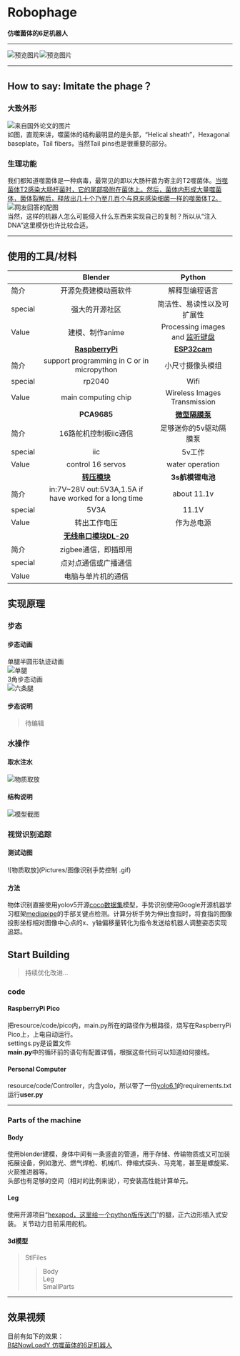 # Robophage  
**仿噬菌体的6足机器人**  
***
![预览图片](Pictures/预览图2.png)![预览图片](Pictures/预览图1.png)    
***
## How to say: Imitate the phage？
### 大致外形
![来自国外论文的图片](Pictures/bacteriophage2.jpg)   
如图，直观来讲，噬菌体的结构最明显的是头部，“Helical sheath”，Hexagonal baseplate，Tail fibers，当然Tail pins也是很重要的部分。
### 生理功能
我们都知道噬菌体是一种病毒，最常见的即以大肠杆菌为寄主的T2噬菌体。[当噬菌体T2感染大肠杆菌时，它的尾部吸附在菌体上。然后，菌体内形成大量噬菌体，菌体裂解后，释放出几十个乃至几百个与原来感染细菌一样的噬菌体T2。](http://zhidao.baidu.com/question/370795825/answer/3064369381)  
![网友回答的配图](https://iknow-pic.cdn.bcebos.com/c8177f3e6709c93d6c95af16913df8dcd00054ef)  
当然，这样的机器人怎么可能侵入什么东西来实现自己的复制？所以从“注入DNA”这里模仿也许比较合适。  
***
## 使用的工具/材料
|       |**Blender**|**Python**|
|:----- |:-----:|:----:|
|简介   |开源免费建模动画软件|解释型编程语言|
|special|强大的开源社区|简洁性、易读性以及可扩展性|
|Value  |建模、制作anime|Processing images and [监听键盘](https://blog.csdn.net/coco56/article/details/107847467) |
|       |**[RaspberryPi](https://pico.org.cn/)**|**[ESP32cam](https://docs.ai-thinker.com/esp32-cam)**|
|简介    |support programming in C or in micropython|小尺寸摄像头模组 |
|special|rp2040|Wifi|
|Value  |main computing chip|Wireless Images Transmission|
|       |**PCA9685**|**[微型隔膜泵](https://m.tb.cn/h.fEWZDlZ?tk=fhnS2oLF5j6)**|
|简介    |16路舵机控制板iic通信|足够迷你的5v驱动隔膜泵|
|special|iic|5v工作|
|Value  |control 16 servos|water operation|
|       |**[转压模块](https://m.tb.cn/h.fvNk34G?tk=g5z52MGwKzn)**|**3s航模锂电池**|
|简介    |in:7V~28V out:5V3A,1.5A if have worked for a long time|about 11.1v|
|special|5V3A|11.1V|
|Value  |转出工作电压|作为总电源|
|       |**[无线串口模块DL-20](https://item.taobao.com/item.htm?spm=a230r.1.14.24.12c4259eXgpoSP&id=573882263589&ns=1&abbucket=4#detail)**||
|简介    |zigbee通信，即插即用||
|special|点对点通信或广播通信||
|Value  |电脑与单片机的通信||  
## 实现原理  
### 步态
#### 步态动画  
单腿半圆形轨迹动画  
![单腿](Pictures/单腿动.gif)  
3角步态动画  
![六条腿](Pictures/6腿动.gif)  
#### 步态说明  
> 待编辑  
### 水操作  
#### 取水注水  
![物质取放](Pictures/吸水吐水.gif)  
#### 结构说明  
![模型截图](Pictures/简易水循环系统.png)
### 视觉识别追踪  
#### 测试动图  
![物质取放](Pictures/图像识别手势控制 .gif)  
#### 方法  
物体识别直接使用yolov5开源[coco数据集](https://blog.csdn.net/qq_41185868/article/details/82939959)模型，手势识别使用Google开源机器学习框架[mediapipe](https://mediapipe.dev/)的手部关键点检测。计算分析手势为伸出食指时，将食指的图像投影坐标相对图像中心点的x、y轴偏移量转化为指令发送给机器人调整姿态实现追踪。  
## Start Building  
> 持续优化改进...  
### code  
#### RaspberryPi Pico  
  把resource/code/pico内，main.py所在的路径作为根路径，烧写在RaspberryPi Pico上，上电自动运行。  
settings.py是设置文件  
**main.py**中的循环前的语句有配置详情，根据这些代码可以知道如何接线。  
#### Personal Computer  
  resource/code/Controller，内含yolo，所以带了一份[yolo6.1](https://github.com/ultralytics/yolov5/releases/tag/v6.1)的requirements.txt  
  运行**user.py**
***
### Parts of the machine  
#### Body  
使用blender建模，身体中间有一条竖直的管道，用于存储、传输物质或又可加装拓展设备，例如激光、燃气焊枪、机械爪、伸缩式探头、马克笔，甚至是螺旋桨、火箭推进器等。  
头部也有足够的空间（相对的比例来说），可安装高性能计算单元。  
#### Leg  
使用开源项目“[hexapod，这里给一个python版传送门](https://github.com/ViolinLee/PiHexa18)”的腿，正六边形插入式安装。
关节动力目前采用舵机。  
#### 3d模型  
> StlFiles  
>> Body  
>> Leg  
>> SmallParts  
***
## 效果视频  
目前有如下的效果：  
[B站NowLoadY 仿噬菌体的6足机器人](https://www.bilibili.com/video/BV1Ng41197Ls?share_source=copy_web)  
